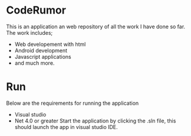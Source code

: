 ﻿# CodeRumor
This is an application an web repository of all the work I have done so far. The work includes;
- Web developement with html
- Android development
- Javascript applications
- and much more.

# Run
Below are the requirements for running the application
- Visual studio 
- Net 4.0 or greater
Start the application by clicking the .sln file, this should launch the app in visual studio IDE.